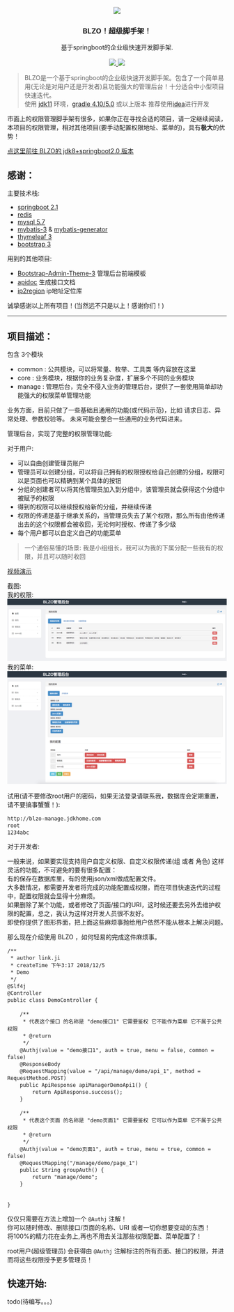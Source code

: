 <p align="center">
    <img src="https://www.jdkhome.com/file/FSEz" width="150">
    <h3 align="center">BLZO！超级脚手架！</h3>
    <p align="center">
        基于springboot的企业级快速开发脚手架.<br><br>
        <a href="https://github.com/jdkhome/blzo">
            <img src="https://img.shields.io/badge/github-star-green.svg">
        </a>
        <a href="https://gitee.com/jdkhome/blzo">
            <img src="https://img.shields.io/badge/gitee-star-green.svg">
        </a>
    </p>
</p>


> BLZO是一个基于springboot的企业级快速开发脚手架。包含了一个简单易用(无论是对用户还是开发者)且功能强大的管理后台！十分适合中小型项目快速迭代。  
> 使用 [jdk11](http://openjdk.java.net/) 环境，[gradle 4.10/5.0](https://gradle.org/) 或以上版本 推荐使用[idea](https://www.jetbrains.com/idea/)进行开发  

市面上的权限管理脚手架有很多，如果你正在寻找合适的项目，请一定继续阅读，本项目的权限管理，相对其他项目(要手动配置权限地址、菜单的)，具有**极大**的优势！

[点这里前往 BLZO的 jdk8+springboot2.0 版本](/jdkhome/blzo-jdk8)

## 感谢：

主要技术栈:

- [springboot 2.1](https://github.com/spring-projects/spring-boot)
- [redis](https://github.com/antirez/redis)
- [mysql 5.7](https://github.com/mysql/mysql-server)
- [mybatis-3](https://github.com/mybatis/mybatis-3) & [mybatis-generator](https://github.com/mybatis/generator)
- [thymeleaf 3](https://github.com/thymeleaf/thymeleaf) 
- [bootstrap 3](https://github.com/twbs/bootstrap)

用到的其他项目:

- [Bootstrap-Admin-Theme-3](https://github.com/VinceG/Bootstrap-Admin-Theme-3) 管理后台前端模板
- [apidoc](https://github.com/apidoc/apidoc) 生成接口文档
- [ip2region](https://gitee.com/lionsoul/ip2region) ip地址定位库

诚挚感谢以上所有项目！(当然远不只是以上！感谢你们！)

---

## 项目描述：

包含 3个模块 

- common : 公共模块，可以将常量、枚举、工具类 等内容放在这里
- core : 业务模块，根据你的业务复杂度，扩展多个不同的业务模块
- manage : 管理后台，完全不侵入业务的管理后台，提供了一套使用简单却功能强大的权限菜单管理功能

业务方面，目前只做了一些基础且通用的功能(或代码示范)，比如 请求日志、异常处理、参数校验等。
未来可能会整合一些通用的业务代码进来。

管理后台，实现了完整的权限管理功能:

对于用户:

- 可以自由创建管理员账户
- 管理员可以创建分组，可以将自己拥有的权限授权给自己创建的分组，权限可以是页面也可以精确到某个具体的按钮
- 分组的创建者可以将其他管理员加入到分组中，该管理员就会获得这个分组中被赋予的权限
- 得到的权限可以继续授权给新的分组，并继续传递
- 权限的传递是基于继承关系的，当管理员失去了某个权限，那么所有由他传递出去的这个权限都会被收回，无论何时授权、传递了多少级
- 每个用户都可以自定义自己的功能菜单

> 一个通俗易懂的场景: 我是小组组长，我可以为我的下属分配一些我有的权限，并且可以随时收回

[视频演示](https://www.jdkhome.com/uri/ZGFO)

截图:  
我的权限:
![我的权限](doc/img/我的权限.png)
我的菜单:
![我的菜单](doc/img/我的菜单.png)

试用(请不要修改root用户的密码，如果无法登录请联系我，数据库会定期重置，请不要搞事蟹蟹！):
```
http://blzo-manage.jdkhome.com
root
1234abc
```

对于开发者:

一般来说，如果要实现支持用户自定义权限、自定义权限传递(组 或者 角色) 这样灵活的功能，不可避免的要有很多配置：  
有的保存在数据库里，有的使用json/xml做成配置文件。  
大多数情况，都需要开发者将完成的功能配置成权限，而在项目快速迭代的过程中，配置权限就会显得十分麻烦。  
如果删除了某个功能，或者修改了页面/接口的URI，这时候还要去另外去维护权限的配置，总之，我认为这样对开发人员很不友好。  
即使你提供了图形界面，把上面这些麻烦事抛给用户依然不能从根本上解决问题。

那么现在介绍使用 BLZO ，如何轻易的完成这件麻烦事。

```
/**
 * author link.ji
 * createTime 下午3:17 2018/12/5
 * Demo
 */
@Slf4j
@Controller
public class DemoController {

    /**
     * 代表这个接口 的名称是 "demo接口1" 它需要鉴权 它不能作为菜单 它不属于公共权限
     * @return
     */
    @Authj(value = "demo接口1", auth = true, menu = false, common = false)
    @ResponseBody
    @RequestMapping(value = "/api/manage/demo/api_1", method = RequestMethod.POST)
    public ApiResponse apiManagerDemoApi1() {
        return ApiResponse.success();
    }

    /**
     * 代表这个页面 的名称是 "demo页面1" 它需要鉴权 它可以作为菜单 它不属于公共权限
     * @return
     */
    @Authj(value = "demo页面1", auth = true, menu = true, common = false)
    @RequestMapping("/manage/demo/page_1")
    public String groupAuth() {
        return "manage/demo";
    }


}
```
仅仅只需要在方法上增加一个 ```@Authj``` 注解！  
你可以随时修改、删除接口/页面的名称、URI 或者一切你想要变动的东西！  
将100%的精力花在业务上,再也不用去关注那些权限配置、菜单配置了！

root用户(超级管理员) 会获得由 ```@Authj``` 注解标注的所有页面、接口的权限，并进而将这些权限授予更多管理员！

## 快速开始:

todo(待编写。。。)